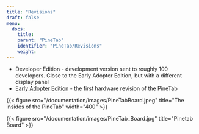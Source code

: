 ```yaml
---
title: "Revisions"
draft: false
menu:
  docs:
    title:
    parent: "PineTab"
    identifier: "PineTab/Revisions"
    weight:
---
```


* Developer Edition - development version sent to roughly 100 developers. Close to the Early Adopter Edition, but with a different display panel
* [Early Adopter Edition](/documentation/PineTab/Revisions/Early_adopters) - the first hardware revision of the PineTab

{{< figure src="/documentation/images/PineTabBoard.jpeg" title="The insides of the PineTab" width="400" >}}

{{< figure src="/documentation/images/PineTab_Board.jpg" title="Pinetab Board" >}}
